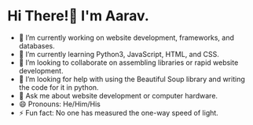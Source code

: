 # Hi There!👋 I'm Aarav.

- 🔭 I’m currently working on website development, frameworks, and databases.
- 🌱 I’m currently learning Python3, JavaScript, HTML, and CSS.
- 👯 I’m looking to collaborate on assembling libraries or rapid website development.
- 🤔 I’m looking for help with using the Beautiful Soup library and writing the code for it in python.
- 💬 Ask me about website development or computer hardware.
- 😄 Pronouns: He/Him/His
- ⚡ Fun fact: No one has measured the one-way speed of light.
